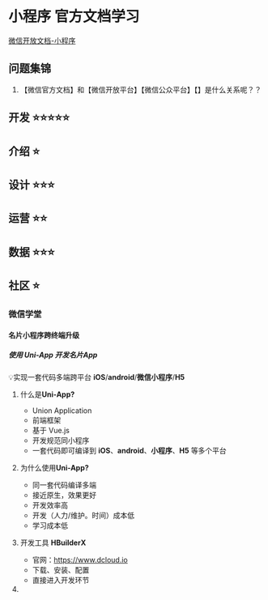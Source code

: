 # 小程序 官方文档学习

[微信开放文档-小程序](https://developers.weixin.qq.com/miniprogram/dev/framework/)

## 问题集锦

1. 【微信官方文档】和【微信开放平台】【微信公众平台】【】是什么关系呢？？

## 开发 ⭐️⭐️⭐️⭐️⭐️

## 介绍 ⭐️

## 设计 ⭐️⭐️⭐️

## 运营 ⭐️⭐️

## 数据 ⭐️⭐️⭐️

## 社区 ⭐️

### 微信学堂

#### 名片小程序跨终端升级

##### 使用 **Uni-App** 开发名片App

💡实现一套代码多端跨平台 **iOS**/**android**/**微信小程序**/**H5**

1. 什么是**Uni-App?**
   * Union Application
   * 前端框架
   * 基于 Vue.js
   * 开发规范同小程序
   * 一套代码即可编译到 **iOS**、**android**、**小程序**、**H5** 等多个平台

2. 为什么使用**Uni-App?**
   * 同一套代码编译多端
   * 接近原生，效果更好
   * 开发效率高
   * 开发（人力/维护。时间）成本低
   * 学习成本低
3. 开发工具 **HBuilderX**
   * 官网：https://www.dcloud.io
   * 下载、安装、配置
   * 直接进入开发环节
4. 
